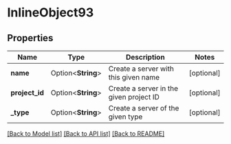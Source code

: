 # InlineObject93

## Properties

Name | Type | Description | Notes
------------ | ------------- | ------------- | -------------
**name** | Option<**String**> | Create a server with this given name | [optional]
**project_id** | Option<**String**> | Create a server in the given project ID | [optional]
**_type** | Option<**String**> | Create a server of the given type | [optional]

[[Back to Model list]](../README.md#documentation-for-models) [[Back to API list]](../README.md#documentation-for-api-endpoints) [[Back to README]](../README.md)


